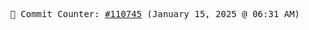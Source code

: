 <p align="center">
    <samp>
        📮 Commit Counter: <a href="https://github.com/Javascript-void0/Javascript-void0/commits/main">#110745</a> (January 15, 2025 @ 06:31 AM)
    </samp>
</p>
